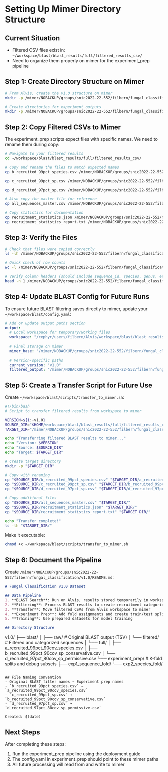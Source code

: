 # Setting Up Mimer Directory Structure

## Current Situation
- Filtered CSV files exist in: `~/workspace/blast/blast_results/full/filtered_results_csv/`
- Need to organize them properly on mimer for the experiment_prep pipeline

## Step 1: Create Directory Structure on Mimer

```bash
# From Alvis, create the v1.0 structure on mimer
mkdir -p /mimer/NOBACKUP/groups/snic2022-22-552/filbern/fungal_classification/v1.0/blast/filtered/full

# Create directories for experiment outputs
mkdir -p /mimer/NOBACKUP/groups/snic2022-22-552/filbern/fungal_classification/v1.0/experiment_prep
```

## Step 2: Copy Filtered CSVs to Mimer

The experiment_prep scripts expect files with specific names. We need to rename them during copy:

```bash
# Navigate to your filtered results
cd ~/workspace/blast/blast_results/full/filtered_results_csv/

# Copy and rename the files to match expected names
cp b_recruited_99pct_species.csv /mimer/NOBACKUP/groups/snic2022-22-552/filbern/fungal_classification/v1.0/blast/filtered/full/a_recruited_99pct_90cov_species.csv

cp c_recruited_99pct_sp.csv /mimer/NOBACKUP/groups/snic2022-22-552/filbern/fungal_classification/v1.0/blast/filtered/full/b_recruited_99pct_90cov_sp_conservative.csv

cp d_recruited_97pct_sp.csv /mimer/NOBACKUP/groups/snic2022-22-552/filbern/fungal_classification/v1.0/blast/filtered/full/d_recruited_97pct_80cov_sp_permissive.csv

# Also copy the master file for reference
cp all_sequences_master.csv /mimer/NOBACKUP/groups/snic2022-22-552/filbern/fungal_classification/v1.0/blast/filtered/full/

# Copy statistics for documentation
cp recruitment_statistics.json /mimer/NOBACKUP/groups/snic2022-22-552/filbern/fungal_classification/v1.0/blast/filtered/full/
cp recruitment_statistics_report.txt /mimer/NOBACKUP/groups/snic2022-22-552/filbern/fungal_classification/v1.0/blast/filtered/full/
```

## Step 3: Verify the Files

```bash
# Check that files were copied correctly
ls -lh /mimer/NOBACKUP/groups/snic2022-22-552/filbern/fungal_classification/v1.0/blast/filtered/full/

# Quick check of row counts
wc -l /mimer/NOBACKUP/groups/snic2022-22-552/filbern/fungal_classification/v1.0/blast/filtered/full/*.csv

# Verify column headers (should include sequence_id, species, genus, etc.)
head -n 1 /mimer/NOBACKUP/groups/snic2022-22-552/filbern/fungal_classification/v1.0/blast/filtered/full/a_recruited_99pct_90cov_species.csv
```

## Step 4: Update BLAST Config for Future Runs

To ensure future BLAST filtering saves directly to mimer, update your `~/workspace/blast/config.yaml`:

```yaml
# Add or update output paths section
output:
  # Local workspace for temporary/working files
  workspace: "/cephyr/users/filbern/Alvis/workspace/blast/blast_results"
  
  # Final storage on mimer
  mimer_base: "/mimer/NOBACKUP/groups/snic2022-22-552/filbern/fungal_classification"
  
  # Version-specific paths
  current_version: "v1.0"
  filtered_output: "/mimer/NOBACKUP/groups/snic2022-22-552/filbern/fungal_classification/v1.0/blast/filtered/full"
```

## Step 5: Create a Transfer Script for Future Use

Create `~/workspace/blast/scripts/transfer_to_mimer.sh`:

```bash
#!/bin/bash
# Script to transfer filtered results from workspace to mimer

VERSION=${1:-v1.0}
SOURCE_DIR="$HOME/workspace/blast/blast_results/full/filtered_results_csv"
TARGET_DIR="/mimer/NOBACKUP/groups/snic2022-22-552/filbern/fungal_classification/$VERSION/blast/filtered/full"

echo "Transferring filtered BLAST results to mimer..."
echo "Version: $VERSION"
echo "Source: $SOURCE_DIR"
echo "Target: $TARGET_DIR"

# Create target directory
mkdir -p "$TARGET_DIR"

# Copy with renaming
cp "$SOURCE_DIR/b_recruited_99pct_species.csv" "$TARGET_DIR/a_recruited_99pct_90cov_species.csv"
cp "$SOURCE_DIR/c_recruited_99pct_sp.csv" "$TARGET_DIR/b_recruited_99pct_90cov_sp_conservative.csv"
cp "$SOURCE_DIR/d_recruited_97pct_sp.csv" "$TARGET_DIR/d_recruited_97pct_80cov_sp_permissive.csv"

# Copy additional files
cp "$SOURCE_DIR/all_sequences_master.csv" "$TARGET_DIR/"
cp "$SOURCE_DIR/recruitment_statistics.json" "$TARGET_DIR/"
cp "$SOURCE_DIR/recruitment_statistics_report.txt" "$TARGET_DIR/"

echo "Transfer complete!"
ls -lh "$TARGET_DIR/"
```

Make it executable:
```bash
chmod +x ~/workspace/blast/scripts/transfer_to_mimer.sh
```

## Step 6: Document the Pipeline

Create `/mimer/NOBACKUP/groups/snic2022-22-552/filbern/fungal_classification/v1.0/README.md`:

```markdown
# Fungal Classification v1.0 Dataset

## Data Pipeline
1. **BLAST Search**: Run on Alvis, results stored temporarily in workspace
2. **Filtering**: Process BLAST results to create recruitment categories
3. **Transfer**: Move filtered CSVs from Alvis workspace to mimer
4. **Experiment Prep**: Add fold assignments and create train/test splits
5. **Training**: Use prepared datasets for model training

## Directory Structure
```
v1.0/
├── blast/
│   ├── raw/              # Original BLAST output (TSV)
│   └── filtered/         # Filtered and categorized sequences
│       └── full/
│           ├── a_recruited_99pct_90cov_species.csv
│           ├── b_recruited_99pct_90cov_sp_conservative.csv
│           └── d_recruited_97pct_80cov_sp_permissive.csv
└── experiment_prep/      # K-fold splits and debug subsets
    ├── exp1_sequence_fold/
    └── exp2_species_fold/
```

## File Naming Convention
- Original BLAST filter names → Experiment prep names
- `b_recruited_99pct_species.csv` → `a_recruited_99pct_90cov_species.csv`
- `c_recruited_99pct_sp.csv` → `b_recruited_99pct_90cov_sp_conservative.csv`
- `d_recruited_97pct_sp.csv` → `d_recruited_97pct_80cov_sp_permissive.csv`

Created: $(date)
```

## Next Steps
After completing these steps:
1. Run the experiment_prep pipeline using the deployment guide
2. The config.yaml in experiment_prep should point to these mimer paths
3. All future processing will read from and write to mimer